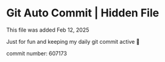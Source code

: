 # Git Auto Commit | Hidden File

This file was added Feb 12, 2025

Just for fun and keeping my daily git commit active 🤪

commit number: 607173
